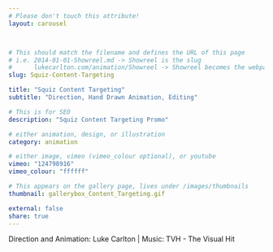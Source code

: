 ```yaml
---
# Please don't touch this attribute!
layout: carousel



# This should match the filename and defines the URL of this page
# i.e. 2014-01-01-Showreel.md -> Showreel is the slug
#      lukecarlton.com/animation/Showreel -> Showreel becomes the webpath
slug: Squiz-Content-Targeting

title: "Squiz Content Targeting"
subtitle: "Direction, Hand Drawn Animation, Editing"

# This is for SEO
description: "Squiz Content Targeting Promo"

# either animation, design, or illustration
category: animation

# either image, vimeo (vimeo_colour optional), or youtube
vimeo: "124798916"
vimeo_colour: "ffffff"

# This appears on the gallery page, lives under /images/thumbnails
thumbnail: gallerybox_Content_Targeting.gif

external: false
share: true
---
```


Direction and Animation: Luke Carlton  |  Music: TVH - The Visual Hit